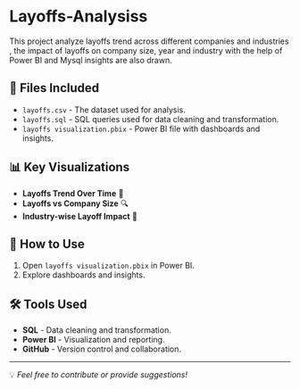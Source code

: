 # Layoffs-Analysiss
This project analyze layoffs trend across different companies and industries , the impact of layoffs on company size, year and industry with the help of Power BI and Mysql insights are also drawn.

## 📂 Files Included  
- `layoffs.csv` - The dataset used for analysis.  
- `layoffs.sql` - SQL queries used for data cleaning and transformation.  
- `layoffs visualization.pbix` - Power BI file with dashboards and insights.  

## 📊 Key Visualizations  
- **Layoffs Trend Over Time** 📅  
- **Layoffs vs Company Size** 🔍  
- **Industry-wise Layoff Impact** 💼  

## 🚀 How to Use  
1. Open `layoffs visualization.pbix` in Power BI.  
2. Explore dashboards and insights.  

## 🛠️ Tools Used  
- **SQL** - Data cleaning and transformation.  
- **Power BI** - Visualization and reporting.  
- **GitHub** - Version control and collaboration.  

---
💡 *Feel free to contribute or provide suggestions!* 
